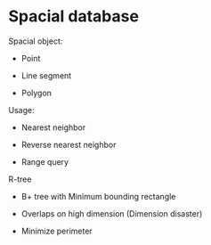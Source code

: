 # Spacial database

Spacial object:

* Point

* Line segment

* Polygon

Usage:

* Nearest neighbor

* Reverse nearest neighbor

* Range query

R-tree

* B+ tree with Minimum bounding rectangle

* Overlaps on high dimension (Dimension disaster)

* Minimize perimeter
